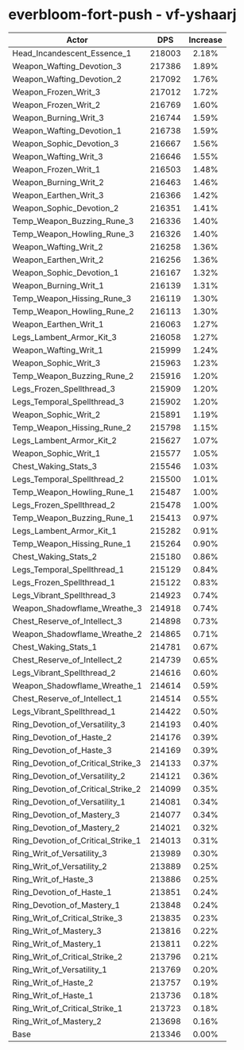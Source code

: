 # everbloom-fort-push - vf-yshaarj
| Actor | DPS | Increase |
|---|:---:|:---:|
|Head_Incandescent_Essence_1|218003|2.18%|
|Weapon_Wafting_Devotion_3|217386|1.89%|
|Weapon_Wafting_Devotion_2|217092|1.76%|
|Weapon_Frozen_Writ_3|217012|1.72%|
|Weapon_Frozen_Writ_2|216769|1.60%|
|Weapon_Burning_Writ_3|216744|1.59%|
|Weapon_Wafting_Devotion_1|216738|1.59%|
|Weapon_Sophic_Devotion_3|216667|1.56%|
|Weapon_Wafting_Writ_3|216646|1.55%|
|Weapon_Frozen_Writ_1|216503|1.48%|
|Weapon_Burning_Writ_2|216463|1.46%|
|Weapon_Earthen_Writ_3|216366|1.42%|
|Weapon_Sophic_Devotion_2|216351|1.41%|
|Temp_Weapon_Buzzing_Rune_3|216336|1.40%|
|Temp_Weapon_Howling_Rune_3|216326|1.40%|
|Weapon_Wafting_Writ_2|216258|1.36%|
|Weapon_Earthen_Writ_2|216256|1.36%|
|Weapon_Sophic_Devotion_1|216167|1.32%|
|Weapon_Burning_Writ_1|216139|1.31%|
|Temp_Weapon_Hissing_Rune_3|216119|1.30%|
|Temp_Weapon_Howling_Rune_2|216113|1.30%|
|Weapon_Earthen_Writ_1|216063|1.27%|
|Legs_Lambent_Armor_Kit_3|216058|1.27%|
|Weapon_Wafting_Writ_1|215999|1.24%|
|Weapon_Sophic_Writ_3|215963|1.23%|
|Temp_Weapon_Buzzing_Rune_2|215916|1.20%|
|Legs_Frozen_Spellthread_3|215909|1.20%|
|Legs_Temporal_Spellthread_3|215902|1.20%|
|Weapon_Sophic_Writ_2|215891|1.19%|
|Temp_Weapon_Hissing_Rune_2|215798|1.15%|
|Legs_Lambent_Armor_Kit_2|215627|1.07%|
|Weapon_Sophic_Writ_1|215577|1.05%|
|Chest_Waking_Stats_3|215546|1.03%|
|Legs_Temporal_Spellthread_2|215500|1.01%|
|Temp_Weapon_Howling_Rune_1|215487|1.00%|
|Legs_Frozen_Spellthread_2|215478|1.00%|
|Temp_Weapon_Buzzing_Rune_1|215413|0.97%|
|Legs_Lambent_Armor_Kit_1|215282|0.91%|
|Temp_Weapon_Hissing_Rune_1|215264|0.90%|
|Chest_Waking_Stats_2|215180|0.86%|
|Legs_Temporal_Spellthread_1|215129|0.84%|
|Legs_Frozen_Spellthread_1|215122|0.83%|
|Legs_Vibrant_Spellthread_3|214923|0.74%|
|Weapon_Shadowflame_Wreathe_3|214918|0.74%|
|Chest_Reserve_of_Intellect_3|214898|0.73%|
|Weapon_Shadowflame_Wreathe_2|214865|0.71%|
|Chest_Waking_Stats_1|214781|0.67%|
|Chest_Reserve_of_Intellect_2|214739|0.65%|
|Legs_Vibrant_Spellthread_2|214616|0.60%|
|Weapon_Shadowflame_Wreathe_1|214614|0.59%|
|Chest_Reserve_of_Intellect_1|214514|0.55%|
|Legs_Vibrant_Spellthread_1|214422|0.50%|
|Ring_Devotion_of_Versatility_3|214193|0.40%|
|Ring_Devotion_of_Haste_2|214176|0.39%|
|Ring_Devotion_of_Haste_3|214169|0.39%|
|Ring_Devotion_of_Critical_Strike_3|214133|0.37%|
|Ring_Devotion_of_Versatility_2|214121|0.36%|
|Ring_Devotion_of_Critical_Strike_2|214099|0.35%|
|Ring_Devotion_of_Versatility_1|214081|0.34%|
|Ring_Devotion_of_Mastery_3|214077|0.34%|
|Ring_Devotion_of_Mastery_2|214021|0.32%|
|Ring_Devotion_of_Critical_Strike_1|214013|0.31%|
|Ring_Writ_of_Versatility_3|213989|0.30%|
|Ring_Writ_of_Versatility_2|213889|0.25%|
|Ring_Writ_of_Haste_3|213886|0.25%|
|Ring_Devotion_of_Haste_1|213851|0.24%|
|Ring_Devotion_of_Mastery_1|213848|0.24%|
|Ring_Writ_of_Critical_Strike_3|213835|0.23%|
|Ring_Writ_of_Mastery_3|213816|0.22%|
|Ring_Writ_of_Mastery_1|213811|0.22%|
|Ring_Writ_of_Critical_Strike_2|213796|0.21%|
|Ring_Writ_of_Versatility_1|213769|0.20%|
|Ring_Writ_of_Haste_2|213757|0.19%|
|Ring_Writ_of_Haste_1|213736|0.18%|
|Ring_Writ_of_Critical_Strike_1|213723|0.18%|
|Ring_Writ_of_Mastery_2|213698|0.16%|
|Base|213346|0.00%|
